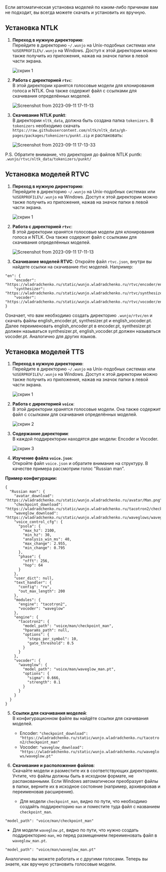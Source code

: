 Если автоматическая установка моделей по каким-либо причинам вам не подходит, вы всегда можете скачать и установить их вручную.

## Установка NTLK

1. **Переход в нужную директорию**:  
Перейдите в директорию `~/.wunjo` на Unix-подобных системах или `%USERPROFILE%/.wunjo` на Windows. Доступ к этой директории можно также получить из приложения, нажав на значок папки в левой части экрана.

   ![скрин 1](https://github.com/wladradchenko/wunjo.wladradchenko.ru/assets/56233697/7e1d14fe-62bd-4d43-a0f2-3c08eea419ca)

2. **Работа с директорией `rtvc`**:  
В этой директории хранятся голосовые модели для клонирования голоса и NTLK. Она также содержит файл с ссылками для скачивания определённых моделей. 

   ![Screenshot from 2023-09-11 17-11-13](https://github.com/wladradchenko/wunjo.wladradchenko.ru/assets/56233697/f508d1d2-e7e3-40f4-af72-e900d4fc88ca)

3. **Скачивание NTLK punkt**:  
В директории `nltk_data`, должна быть создана папка `tokenizers`. В `tokenizers` необходимо скачать `https://raw.githubusercontent.com/nltk/nltk_data/gh-pages/packages/tokenizers/punkt.zip` и распаковать:

   ![Screenshot from 2023-09-11 17-13-33](https://github.com/wladradchenko/wunjo.wladradchenko.ru/assets/56233697/8943000c-6134-4153-9d9f-e4337c724b82)

P.S. Обратите внимание, что директория до файлов NTLK puntk: `.wunjo/rtvc/nltk_data/tokenizers/punkt/`

## Установка моделей RTVC

1. **Переход в нужную директорию**:  
Перейдите в директорию `~/.wunjo` на Unix-подобных системах или `%USERPROFILE%/.wunjo` на Windows. Доступ к этой директории можно также получить из приложения, нажав на значок папки в левой части экрана.

   ![скрин 1](https://github.com/wladradchenko/wunjo.wladradchenko.ru/assets/56233697/7e1d14fe-62bd-4d43-a0f2-3c08eea419ca)

2. **Работа с директорией `rtvc`**:  
В этой директории хранятся голосовые модели для клонирования голоса и NTLK. Она также содержит файл с ссылками для скачивания определённых моделей. 

   ![Screenshot from 2023-09-11 17-11-13](https://github.com/wladradchenko/wunjo.wladradchenko.ru/assets/56233697/f508d1d2-e7e3-40f4-af72-e900d4fc88ca)

3. **Скачивание моделей RTVC**:
Откройте файл `rtvc.json`, внутри вы найдете ссылки на скачивание rtvc моделей. Например:

```
"en": {
    "encoder": "https://wladradchenko.ru/static/wunjo.wladradchenko.ru/rtvc/encoder/english_encoder.pt",
    "synthesizer": "https://wladradchenko.ru/static/wunjo.wladradchenko.ru/rtvc/synthesizer/synthesizer.pt",
    "vocoder": "https://wladradchenko.ru/static/wunjo.wladradchenko.ru/rtvc/vocoder/english_vocoder.pt"
}
```

Означает, что вам необходимо создать директорию `.wunjo/rtvc/en` и скачать файлы english_encoder.pt, synthesizer.pt и english_vocoder.pt. Далее переименовать english_encoder.pt в encoder.pt, synthesizer.pt должен называться synthesizer.pt, english_vocoder.pt должен называться vocoder.pt. Аналогично для других языков.

## Установка моделей TTS

1. **Переход в нужную директорию**:  
Перейдите в директорию `~/.wunjo` на Unix-подобных системах или `%USERPROFILE%/.wunjo` на Windows. Доступ к этой директории можно также получить из приложения, нажав на значок папки в левой части экрана.

   ![скрин 1](https://github.com/wladradchenko/wunjo.wladradchenko.ru/assets/56233697/7e1d14fe-62bd-4d43-a0f2-3c08eea419ca)

2. **Работа с директорией `voice`**:  
В этой директории хранятся голосовые модели. Она также содержит файл с ссылками для скачивания определённых моделей. 

   ![скрин 2](https://github.com/wladradchenko/wunjo.wladradchenko.ru/assets/56233697/40a7a13b-61a1-48f9-8f2e-b7bf8b82a84a)

3. **Содержание директории**:  
В каждой поддиректории находятся две модели: Encoder и Vocoder.

   ![скрин 3](https://github.com/wladradchenko/wunjo.wladradchenko.ru/assets/56233697/c50e20b9-f33e-4e0f-b10a-baf08befd97a)

4. **Изучение файла `voice.json`**:  
Откройте файл `voice.json` и обратите внимание на структуру. В качестве примера рассмотрим голос "Russian man".

**Пример конфигурации:**


```
{
  "Russian man": {
    "avatar_download": "https://wladradchenko.ru/static/wunjo.wladradchenko.ru/avatar/Man.png",
    "checkpoint_download":  "https://wladradchenko.ru/static/wunjo.wladradchenko.ru/tacotron2/checkpoint_man",
    "waveglow_download":  "https://wladradchenko.ru/static/wunjo.wladradchenko.ru/waveglows/waveglow.pt",
    "voice_control_cfg": {
      "psola": {
        "max_hz": 2100,
        "min_hz": 30,
        "analysis_win_ms": 40,
        "max_change": 2.955,
        "min_change": 0.795
      },
      "phase": {
        "nfft": 256,
        "hop": 64
      }
    },
    "user_dict": null,
    "text_handler": {
      "config": "ru",
      "out_max_length": 200
    },
    "modules": {
      "engine": "tacotron2",
      "vocoder": "waveglow"
    },
    "engine": {
      "tacotron2": {
        "model_path": "voice/man/checkpoint_man",
        "hparams_path": null,
        "options": {
          "steps_per_symbol": 10,
          "gate_threshold": 0.5
        }
      }
    },
    "vocoder": {
      "waveglow": {
        "model_path": "voice/man/waveglow_man.pt",
        "options": {
          "sigma": 0.666,
          "strength": 0.1
        }
      }
    }
  }
}
```

5. **Ссылки для скачивания моделей**:  
В конфигурационном файле вы найдёте ссылки для скачивания моделей.

   - Encoder: `"checkpoint_download": "https://wladradchenko.ru/static/wunjo.wladradchenko.ru/tacotron2/checkpoint_man"`
   - Vocoder: `"waveglow_download": "https://wladradchenko.ru/static/wunjo.wladradchenko.ru/waveglows/waveglow.pt"`

6. **Скачивание и расположение файлов**:  
Скачайте модели и разместите их в соответствующих директориях. Учтите, что файлы должны быть в исходном формате, не распакованными. Если Windows автоматически преобразует файлы в папки, верните их в исходное состояние (например, архивировав и переименовав расширение).

   - Для модели `checkpoint_man`, видно по пути, что необходимо создайть поддиректорию `man` и поместите туда файл с названием `checkpoint_man`.

```
"model_path": "voice/man/checkpoint_man"
```

   - Для модели `waveglow.pt`, видно по пути, что нужно создать поддиректорию `man`, но перед размещением переименовать файл в `waveglow_man.pt`.

```
"model_path": "voice/man/waveglow_man.pt"
```

Аналогично вы можете работать и с другими голосами. Теперь вы знаете, как вручную установить голосовые модели.